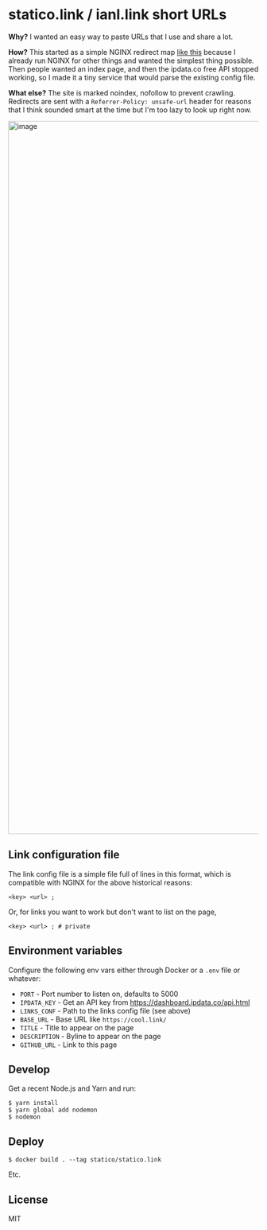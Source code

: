 # statico.link / ianl.link short URLs

**Why?** I wanted an easy way to paste URLs that I use and share a lot.

**How?** This started as a simple NGINX redirect map [like this](https://gist.github.com/statico/14fa84d7e79722031d5e49694191ba1d) because I already run NGINX for other things and wanted the simplest thing possible. Then people wanted an index page, and then the ipdata.co free API stopped working, so I made it a tiny service that would parse the existing config file.

**What else?** The site is marked noindex, nofollow to prevent crawling. Redirects are sent with a `Referrer-Policy: unsafe-url` header for reasons that I think sounded smart at the time but I'm too lazy to look up right now.

<img width="1434" alt="image" src="https://user-images.githubusercontent.com/137158/138023227-b74cb8f4-48c1-4b1b-b3f8-060e7beca9f3.png">

## Link configuration file

The link config file is a simple file full of lines in this format, which is compatible with NGINX for the above historical reasons:

```
<key> <url> ;
```

Or, for links you want to work but don't want to list on the page,

```
<key> <url> ; # private
```

## Environment variables

Configure the following env vars either through Docker or a `.env` file or whatever:

- `PORT` - Port number to listen on, defaults to 5000
- `IPDATA_KEY` - Get an API key from https://dashboard.ipdata.co/api.html
- `LINKS_CONF` - Path to the links config file (see above)
- `BASE_URL` - Base URL like `https://cool.link/`
- `TITLE` - Title to appear on the page
- `DESCRIPTION` - Byline to appear on the page
- `GITHUB_URL` - Link to this page

## Develop

Get a recent Node.js and Yarn and run:

```
$ yarn install
$ yarn global add nodemon
$ nodemon
```

## Deploy

```
$ docker build . --tag statico/statico.link
```

Etc.

## License

MIT
